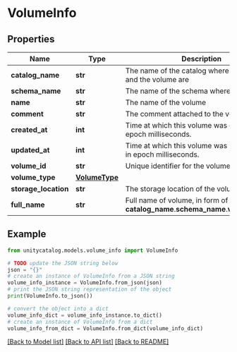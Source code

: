 # VolumeInfo


## Properties

Name | Type | Description | Notes
------------ | ------------- | ------------- | -------------
**catalog_name** | **str** | The name of the catalog where the schema and the volume are | [optional] 
**schema_name** | **str** | The name of the schema where the volume is | [optional] 
**name** | **str** | The name of the volume | [optional] 
**comment** | **str** | The comment attached to the volume | [optional] 
**created_at** | **int** | Time at which this volume was created, in epoch milliseconds. | [optional] 
**updated_at** | **int** | Time at which this volume was last modified, in epoch milliseconds. | [optional] 
**volume_id** | **str** | Unique identifier for the volume | [optional] 
**volume_type** | [**VolumeType**](VolumeType.md) |  | [optional] 
**storage_location** | **str** | The storage location of the volume | [optional] 
**full_name** | **str** | Full name of volume, in form of __catalog_name__.__schema_name__.__volume_name__. | [optional] 

## Example

```python
from unitycatalog.models.volume_info import VolumeInfo

# TODO update the JSON string below
json = "{}"
# create an instance of VolumeInfo from a JSON string
volume_info_instance = VolumeInfo.from_json(json)
# print the JSON string representation of the object
print(VolumeInfo.to_json())

# convert the object into a dict
volume_info_dict = volume_info_instance.to_dict()
# create an instance of VolumeInfo from a dict
volume_info_from_dict = VolumeInfo.from_dict(volume_info_dict)
```
[[Back to Model list]](../README.md#documentation-for-models) [[Back to API list]](../README.md#documentation-for-api-endpoints) [[Back to README]](../README.md)


